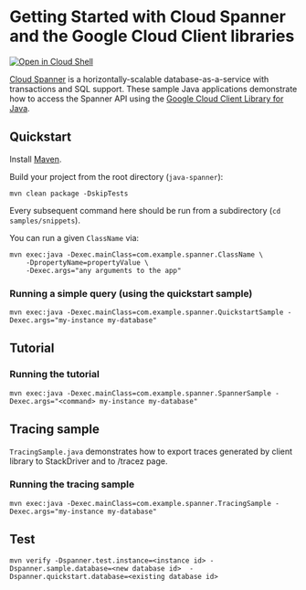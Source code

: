 # Getting Started with Cloud Spanner and the Google Cloud Client libraries

<a href="https://console.cloud.google.com/cloudshell/open?git_repo=https://github.com/googleapis/java-spanner&page=editor&open_in_editor=samples/README.md">
<img alt="Open in Cloud Shell" src ="http://gstatic.com/cloudssh/images/open-btn.png"></a>

[Cloud Spanner][Spanner] is a horizontally-scalable database-as-a-service
with transactions and SQL support.
These sample Java applications demonstrate how to access the Spanner API using
the [Google Cloud Client Library for Java][java-spanner].

[Spanner]: https://cloud.google.com/spanner/
[java-spanner]: https://github.com/googleapis/java-spanner

## Quickstart

Install [Maven](http://maven.apache.org/).

Build your project from the root directory (`java-spanner`):

    mvn clean package -DskipTests

Every subsequent command here should be run from a subdirectory (`cd samples/snippets`).

You can run a given `ClassName` via:

    mvn exec:java -Dexec.mainClass=com.example.spanner.ClassName \
        -DpropertyName=propertyValue \
        -Dexec.args="any arguments to the app"

### Running a simple query (using the quickstart sample)

    mvn exec:java -Dexec.mainClass=com.example.spanner.QuickstartSample -Dexec.args="my-instance my-database"

## Tutorial

### Running the tutorial
    mvn exec:java -Dexec.mainClass=com.example.spanner.SpannerSample -Dexec.args="<command> my-instance my-database"

## Tracing sample
`TracingSample.java` demonstrates how to export traces generated by client library to StackDriver and to /tracez page.

### Running the tracing sample
    mvn exec:java -Dexec.mainClass=com.example.spanner.TracingSample -Dexec.args="my-instance my-database"

## Test
    mvn verify -Dspanner.test.instance=<instance id> -Dspanner.sample.database=<new database id>  -Dspanner.quickstart.database=<existing database id>
